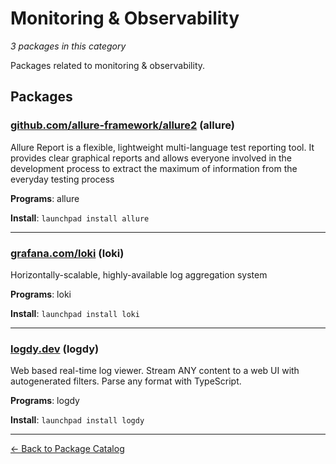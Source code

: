 # Monitoring & Observability

*3 packages in this category*

Packages related to monitoring & observability.

## Packages

### [github.com/allure-framework/allure2](../packages/github.com/allure-framework/allure2.md) (allure)

Allure Report is a flexible, lightweight multi-language test reporting tool. It provides clear graphical reports and allows everyone involved in the development process to extract the maximum of information from the everyday testing process

**Programs**: allure

**Install**: `launchpad install allure`

---

### [grafana.com/loki](../packages/grafana.com/loki/index.md) (loki)

Horizontally-scalable, highly-available log aggregation system

**Programs**: loki

**Install**: `launchpad install loki`

---

### [logdy.dev](../packages/logdy.dev/index.md) (logdy)

Web based real-time log viewer. Stream ANY content to a web UI with autogenerated filters. Parse any format with TypeScript.

**Programs**: logdy

**Install**: `launchpad install logdy`

---

[← Back to Package Catalog](../package-catalog.md)

